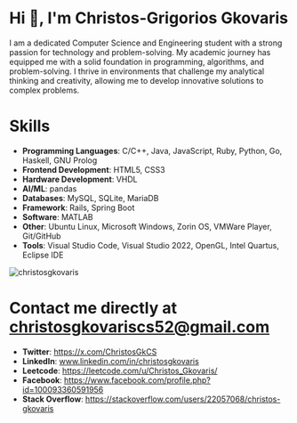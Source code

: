 # Hi 👋, I'm Christos-Grigorios Gkovaris

I am a dedicated Computer Science and Engineering student with a strong passion for technology and problem-solving. My academic journey has equipped me with a solid foundation in programming, algorithms, and problem-solving. I thrive in environments that challenge my analytical thinking and creativity, allowing me to develop innovative solutions to complex problems.


# Skills
- **Programming Languages**: C/C++, Java, JavaScript, Ruby, Python, Go, Haskell, GNU Prolog
- **Frontend Development**: HTML5, CSS3
- **Hardware Development**: VHDL
- **AI/ML**: pandas
- **Databases**: MySQL, SQLite, MariaDB
- **Framework**: Rails, Spring Boot
- **Software**: MATLAB
- **Other**: Ubuntu Linux, Microsoft Windows, Zorin OS, VMWare Player, Git/GitHub
- **Tools**: Visual Studio Code, Visual Studio 2022, OpenGL, Intel Quartus, Eclipse IDE

<p><img align="center" src="https://github-readme-stats.vercel.app/api/top-langs?username=christosgkovaris&show_icons=true&locale=en&layout=compact" alt="christosgkovaris" /></p>

# Contact me directly at christosgkovariscs52@gmail.com

- **Twitter**: https://x.com/ChristosGkCS
- **LinkedIn**: www.linkedin.com/in/christosgkovaris
- **Leetcode**: https://leetcode.com/u/Christos_Gkovaris/
- **Facebook**: https://www.facebook.com/profile.php?id=100093360591956
- **Stack Overflow**: https://stackoverflow.com/users/22057068/christos-gkovaris
